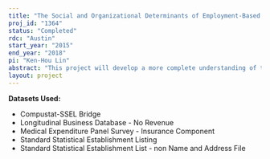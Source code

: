 ```yaml
---
title: "The Social and Organizational Determinants of Employment-Based Health Insurance, 1997-2014"
proj_id: "1364"
status: "Completed"
rdc: "Austin"
start_year: "2015"
end_year: "2018"
pi: "Ken-Hou Lin"
abstract: "This project will develop a more complete understanding of the organizational characteristics and processes that predict the provision of employer‐sponsored health insurance plans and level of employer contribution to the insurance premium. The researchers will use data from the 1996‐2014 survey years of the Medical Expenditure Panel Survey-Insurance Component (MEPS‐IC) combined with data from the Longitudinal Business Data, EEO‐1 reports from the Equal Employment Opportunity Commission, S&P’s Compustat, RiskMetrics, and Corporate Library datasets. This project will investigate two trends that potentially contribute to the decline in the percentage of U.S. workers covered by health insurance plans. The first is the rise of the new conception of employment, a shift in the employment contract between employers and employees that emphasizes market flexibility, short‐term commitments, and focuses on increasing shareholder value. The second is the decline in labor unions, decreasing the bargaining power of workers and potentially decreasing labor’s ability to argue that health insurance is a vital component of compensation."
layout: project
---
```


**Datasets Used:**

  - Compustat-SSEL Bridge 
  - Longitudinal Business Database - No Revenue 
  - Medical Expenditure Panel Survey - Insurance Component 
  - Standard Statistical Establishment Listing 
  - Standard Statistical Establishment List - non Name and Address File 

